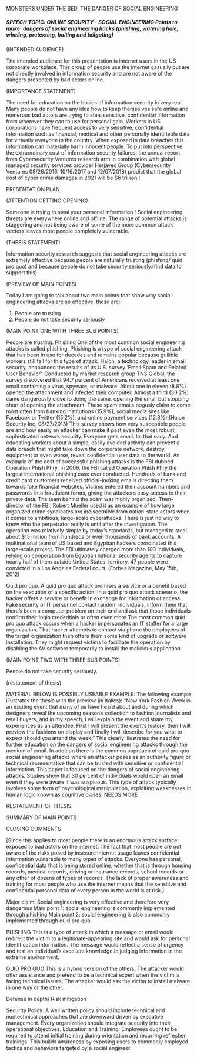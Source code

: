 MONSTERS UNDER THE BED, THE DANGER OF SOCIAL ENGINEERING
##### SPEECH TOPIC: ONLINE SECURITY - SOCIAL ENGINEERING Points to make: dangers of social engineering hacks (phishing, watering hole, whaling, pretexting, baiting and tailgating)

(INTENDED AUDIENCE)

The intended audience for this presentation is internet users in the US corporate workplace. This group of people use the internet casually but are not directly involved in information security and are not aware of the dangers presented by bad actors online. 

(IMPORTANCE STATEMENT)

The need for education on the basics of information security is very real. Many people do not have any idea how to keep themselves safe online and numerous bad actors are trying to steal sensitive, confidential information from wherever they can to use for personal gain. 
Workers in US corporations have frequent access to very sensitive, confidential information such as financial, medical and other personally identifieble data for virtually everyone in the country. When exposed in data breaches this information can materially harm innocent people. 
To put into perspective the extraordinary cost of information security failures; the annual report from Cybersecurity Ventures research arm in combination with global managed security services provider Herjavec Group (Cybersecurity Ventures 08/26/2016, 10/16/2017 and 12/07/2018) predict that the global cost of cyber crime damages in 2021 will be $6 trillion ! 

PRESENTATION PLAN

(ATTENTION GETTING OPENING)

Someone is trying to steal your personal information ! Social engineering threats are everywhere online and offline. The range of potential attacks is staggering and not being aware of some of the more common attack vectors leaves most people completely vulnerable. 

(THESIS STATEMENT)

Information security research suggests that social engineering attacks are extremely effective because people are naturally trusting (phishing/ quid pro quo) and because people do not take security seriously.(find data to support this)

(PREVIEW OF MAIN POINTS)

Today I am going to talk about two main points that show why social engineering attacks are so effective, these are:
1. People are trusting
2. People do not take security seriously

(MAIN POINT ONE WITH THREE SUB POINTS)

People are trusting.
Phishing 
One of the most common social engineering attacks is called phishing. Phishing is a type of social engineering attack that has been in use for decades and remains popular because gullible workers still fall for this type of attack.
Halon, a technology leader in email security, announced the results of its U.S. survey ‘Email Spam and Related User Behavior’. Conducted by market research group TNS Global, the survey discovered that 94.7 percent of Americans received at least one email containing a virus, spyware, or malware. About one in eleven (8.8%) opened the attachment and infected their computer. Almost a third (30.2%) came dangerously close to doing the same, opening the email but stopping short of opening the attachment. These spam emails bogusly claim to come most often from banking institutions (15.9%), social media sites like Facebook or Twitter (15.2%), and online payment services (12.8%).(Halon Security Inc, 08/27/2013)
This survey shows how very susceptible people are and how easily an attacker can make it past even the most robust, sophisticated network security. Everyone gets email. Its that easy. And educating workers about a simple, easily avoided activity can prevent a data breach that might take down the corporate network, destroy equipment or even worse, reveal confidential user data to the world.
An example of the cost of successful phishing attacks is the FBI dubbed Operation Phish Phry.
In 2009, the FBI called Operation Phish Phry the largest international phishing case ever conducted. Hundreds of bank and credit card customers received official-looking emails directing them towards fake financial websites. Victims entered their account numbers and passwords into fraudulent forms, giving the attackers easy access to their private data.
The team behind the scam was highly organized. Then-director of the FBI, Robert Mueller used it as an example of how large organized crime syndicates are indiscernible from nation-state actors when it comes to ambitious, large-scale cyberattacks. There is just no way to know who the perpetrator really is until after the investigation.
The operation was relatively simple by today’s standards, but managed to steal about $15 million from hundreds or even thousands of bank accounts.
A multinational team of US based and Egyptian hackers coordinated this large-scale project. The FBI ultimately charged more than 100 individuals, relying on cooperation from Egyptian national security agents to capture nearly half of them outside United States’ territory. 47 people were convicted in a Los Angeles Federal court. (Forbes Magazine, May 15th, 2012)

Quid pro quo.
A quid pro quo attack promises a service or a benefit based on the execution of a specific action. In a quid pro quo attack scenario, the hacker offers a service or benefit in exchange for information or access.
Fake security or IT personnel contact random individuals, inform them that there’s been a computer problem on their end and ask that those individuals confirm their login crededtials or often even more 
The most common quid pro quo attack occurs when a hacker impersonates an IT staffer for a large organization. That hacker attempts to contact via phone the employees of the target organization then offers them some kind of upgrade or software installation.
They might request victims to facilitate the operation by disabling the AV software temporarily to install the malicious application.



(MAIN POINT TWO WITH THREE SUB POINTS)

People do not take security seriously. 


(restatement of thesis)


MATERIAL BELOW IS POSSIBLY USEABLE
EXAMPLE: The following example illustrates the thesis with the preview (in italics): “New York Fashion Week is an exciting event that many of us have heard about and during which designers reveal the upcoming season’s collection to fashion journalists and retail buyers, and in my speech, I will explain the event and share my experiences as an attendee. First I will present the event’s history, then I will preview the fashions on display and finally I will describe for you what to expect should you attend the week.”
This clearly illustrates the need for further education on the dangers of social engineering attacks through the medium of email. In addition there is the common approach of quid pro quo social engineering attacks where an attacker poses as an authority figure or technical representative that can be trusted with sensitive or confidential information.
This paper is focused on the dangers of social engineering attacks. Studies show that 30 percent of individuals would open an email even if they were aware it was suspicous. This type of attack typically involves some form of psychological manipulation, exploiting weaknesses in human logic known as cognitive biases. NEEDS MORE

RESTATEMENT OF THESIS

SUMMARY OF MAIN POINTS

CLOSING COMMENTS

[Since this applies to most people there is an enormous attack surface exposed to bad actors on the internet. The fact that most people are not aware of the risks posed by insecure internet usage leaves confidential information vulnerable to many types of attacks. Everyone has personal, confidential data that is being stored online, whether that is through housing records, medical records, driving or insurance records, school records or any other of dozens of types of records. The lack of proper awareness and training for most people who use the internet means that the sensitive and confidential personal data of every person in the world is at risk.}     



Major claim: Social engineering is very effective and therefore very dangerous
Main point 1: social engineering is commonly implemented through phishing 
Main point 2: social engineering is also commonly implemented through quid pro quo 


PHISHING
This is a type of attack in which a message or email would redirect the victim to a legitimate-appearing site and would ask for personal identification information.
The message would reflect a sense of urgency and test an individual’s excellent knowledge in judging information in the extreme environment.


QUID PRO QUO
This is a hybrid version of the others. The attacker would offer assistance and pretend to be a technical expert when the victim is facing technical issues. The attacker would ask the victim to install malware in one way or the other.


Defense in depth/ Risk mitigation

Security Policy: A well written policy should
include technical and nontechnical approaches that
are downward driven by executive management.
Every organization should integrate security into
their operational objectives.
Education and Training: Employees ought to be
required to attend initial training during orientation
and recurring refresher trainings.
This builds
awareness by exposing users to commonly employed
tactics and behaviors targeted by a social engineer.
